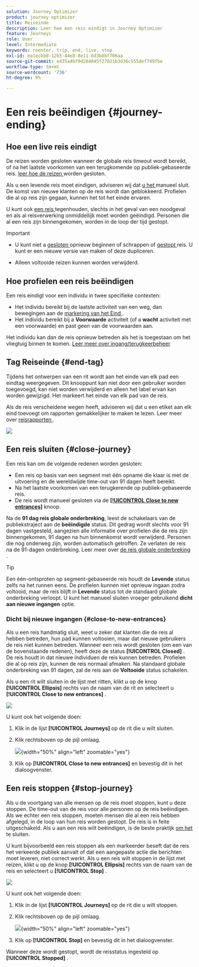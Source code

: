 ```yaml
---
solution: Journey Optimizer
product: journey optimizer
title: Reiseinde
description: Leer hoe een reis eindigt in Journey Optimizer
feature: Journeys
role: User
level: Intermediate
keywords: reenter, trip, end, live, stop
exl-id: ea1ecbb0-12b5-44e8-8e11-6d3b8bff06aa
source-git-commit: e435a4bf9d284845f27021b3d36c555def749fbe
workflow-type: tm+mt
source-wordcount: '736'
ht-degree: 0%

---
```


# Een reis beëindigen {#journey-ending}

## Hoe een live reis eindigt

De reizen worden gesloten wanneer de globale reis timeout wordt bereikt, of na het laatste voorkomen van een terugkomende op publiek-gebaseerde reis. [ leer hoe de reizen ](#close-journey) worden gesloten.

Als u een levende reis moet eindigen, adviseren wij dat [ u het ](#close-to-new-entrances) manueel sluit. De komst van nieuwe klanten op de reis wordt dan geblokkeerd. Profielen die al op reis zijn gegaan, kunnen het tot het einde ervaren.

U kunt ook [ een reis ](#stop-journey) tegenhouden, slechts in het geval van een noodgeval en als al reisverwerking onmiddellijk moet worden geëindigd. Personen die al een reis zijn binnengekomen, worden in de loop der tijd gestopt.

>[!IMPORTANT]
>
>* U kunt niet a [ gesloten ](#close-journey) opnieuw beginnen of schrappen of [ gestopt ](#stop-journey) reis. U kunt er een nieuwe versie van maken of deze dupliceren.
>
>* Alleen voltooide reizen kunnen worden verwijderd.

## Hoe profielen een reis beëindigen

Een reis eindigt voor een individu in twee specifieke contexten:

* Het individu bereikt bij de laatste activiteit van een weg, dan bewegingen aan de [ markering van het Eind ](#end-tag).
* Het individu bereikt bij a **Voorwaarde** activiteit (of a **wacht** activiteit met een voorwaarde) en past geen van de voorwaarden aan.

Het individu kan dan de reis opnieuw betreden als het is toegestaan om het vliegtuig binnen te komen. [ Leer meer over ingang/terugkeerbeheer ](../building-journeys/journey-properties.md#entrance)

## Tag Reiseinde {#end-tag}

Tijdens het ontwerpen van een rit wordt aan het einde van elk pad een eindtag weergegeven. Dit knooppunt kan niet door een gebruiker worden toegevoegd, kan niet worden verwijderd en alleen het label ervan kan worden gewijzigd. Het markeert het einde van elk pad van de reis.

Als de reis verscheidene wegen heeft, adviseren wij dat u een etiket aan elk eind toevoegt om rapporten gemakkelijker te maken te lezen. Leer meer over [ reisrapporten ](../reports/live-report.md).

![](assets/journey-end.png)

## Een reis sluiten {#close-journey}

Een reis kan om de volgende redenen worden gesloten:

* Een reis op basis van een segment met één opname die klaar is met de uitvoering en de wereldwijde time-out van 91 dagen heeft bereikt.
* Na het laatste voorkomen van een terugkerende op publiek-gebaseerde reis.
* De reis wordt manueel gesloten via de [**[!UICONTROL Close to new entrances]**](#close-to-new-entrances) knoop.

Na de **91 dag reis globale onderbreking**, leest de schakelaars van de publiekstraject aan de **beëindigde** status. Dit gedrag wordt slechts voor 91 dagen vastgesteld, aangezien alle informatie over profielen die de reis zijn binnengekomen, 91 dagen na hun binnenkomst wordt verwijderd. Personen die nog onderweg zijn, worden automatisch getroffen. Ze verlaten de reis na de 91-dagen onderbreking.  Leer meer over [ de reis globale onderbreking ](../building-journeys/journey-properties.md#global_timeout).

>[!TIP]
>
>Een één-ontsproten op segment-gebaseerde reis houdt de **Levende** status zelfs na het runnen eens. De profielen kunnen niet opnieuw ingaan zodra voltooid, maar de reis blijft in **Levende** status tot de standaard globale onderbreking verloopt. U kunt het manueel sluiten vroeger gebruikend **dicht aan nieuwe ingangen** optie.

### Dicht bij nieuwe ingangen {#close-to-new-entrances}

Als u een reis handmatig sluit, weet u zeker dat klanten die de reis al hebben betreden, hun pad kunnen voltooien, maar dat nieuwe gebruikers de reis niet kunnen betreden. Wanneer een reis wordt gesloten (om een van de bovenstaande redenen), heeft deze de status **[!UICONTROL Closed]** . De reis houdt in dat nieuwe individuen de reis kunnen betreden. Profielen die al op reis zijn, kunnen de reis normaal afmaken. Na standaard globale onderbreking van 91 dagen, zal de reis aan de **Voltooide** status schakelen.

Als u een rit wilt sluiten in de lijst met ritten, klikt u op de knop **[!UICONTROL Ellipsis]** rechts van de naam van de rit en selecteert u **[!UICONTROL Close to new entrances]** .

![](assets/journey-finish-quick-action.png)

U kunt ook het volgende doen:

1. Klik in de lijst **[!UICONTROL Journeys]** op de rit die u wilt sluiten.
1. Klik rechtsboven op de pijl omlaag.

   ![](assets/finish_drop_down_list.png){width="50%" align="left" zoomable="yes"}

1. Klik op **[!UICONTROL Close to new entrances]** en bevestig dit in het dialoogvenster.




## Een reis stoppen {#stop-journey}

Als u de voortgang van alle mensen op de reis moet stoppen, kunt u deze stoppen. De time-out van de reis voor alle personen op de reis beëindigen. Als we echter een reis stoppen, moeten mensen die al een reis hebben afgelegd, in de loop van hun reis worden gestopt. De reis is in feite uitgeschakeld. Als u aan een reis wilt beëindigen, is de beste praktijk [ om het ](#close-journey) te sluiten.


U kunt bijvoorbeeld een reis stoppen als een markeerder beseft dat de reis het verkeerde publiek aanvalt of dat een aangepaste actie die berichten moet leveren, niet correct werkt. Als u een reis wilt stoppen in de lijst met reizen, klikt u op de knop **[!UICONTROL Ellipsis]** rechts van de naam van de reis en selecteert u **[!UICONTROL Stop]** .

![](assets/journey-finish-quick-action.png)

U kunt ook het volgende doen:

1. Klik in de lijst **[!UICONTROL Journeys]** op de rit die u wilt stoppen.
1. Klik rechtsboven op de pijl omlaag.

   ![](assets/finish_drop_down_list2.png){width="50%" align="left" zoomable="yes"}

1. Klik op **[!UICONTROL Stop]** en bevestig dit in het dialoogvenster.

Wanneer deze wordt gestopt, wordt de reisstatus ingesteld op **[!UICONTROL Stopped]** .
